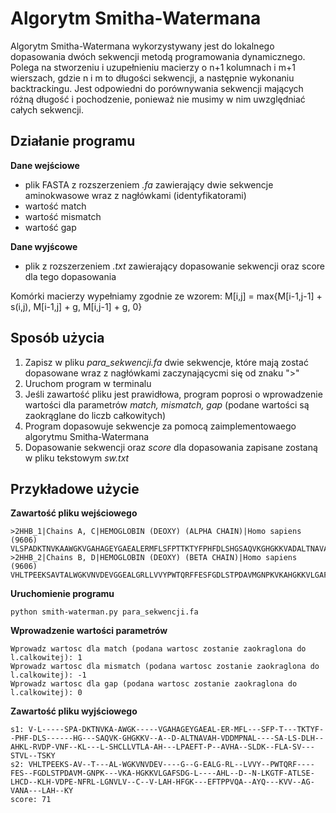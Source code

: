 # Algorytm Smitha-Watermana

Algorytm Smitha-Watermana wykorzystywany jest do lokalnego dopasowania dwóch sekwencji metodą programowania dynamicznego. Polega na stworzeniu i uzupełnieniu macierzy o n+1 kolumnach i m+1 wierszach, gdzie n i m to długości sekwencji, a następnie wykonaniu backtrackingu. Jest odpowiedni do porównywania sekwencji mających różną długość i pochodzenie, ponieważ nie musimy w nim uwzględniać całych sekwencji.

## Działanie programu

**Dane wejściowe**
- plik FASTA z rozszerzeniem *.fa* zawierający dwie sekwencje aminokwasowe wraz z nagłówkami (identyfikatorami)
- wartość match
- wartość mismatch
- wartość gap
  
**Dane wyjścowe**
- plik z rozszerzeniem *.txt* zawierający dopasowanie sekwencji oraz score dla tego dopasowania

Komórki macierzy wypełniamy zgodnie ze wzorem:
M[i,j] = max{M[i-1,j-1] + s(i,j), M[i-1,j] + g, M[i,j-1] + g, 0} 

## Sposób użycia 

1. Zapisz w pliku *para_sekwencji.fa* dwie sekwencje, które mają zostać dopasowane wraz z nagłówkami zaczynającycmi się od znaku ">"
2. Uruchom program w terminalu
3. Jeśli zawartość pliku jest prawidłowa, program poprosi o wprowadzenie wartości dla parametrów *match, mismatch, gap* (podane wartości są zaokrąglane do liczb całkowitych)
5. Program dopasowuje sekwencje za pomocą zaimplementowaego algorytmu Smitha-Watermana
6. Dopasowanie sekwencji oraz *score* dla dopasowania zapisane zostaną w pliku tekstowym *sw.txt*

## Przykładowe użycie

**Zawartość pliku wejściowego**
```
>2HHB_1|Chains A, C|HEMOGLOBIN (DEOXY) (ALPHA CHAIN)|Homo sapiens (9606)
VLSPADKTNVKAAWGKVGAHAGEYGAEALERMFLSFPTTKTYFPHFDLSHGSAQVKGHGKKVADALTNAVAHVDDMPNALSALSDLHAHKLRVDPVNFKLLSHCLLVTLAAHLPAEFTPAVHASLDKFLASVSTVLTSKYR
>2HHB_2|Chains B, D|HEMOGLOBIN (DEOXY) (BETA CHAIN)|Homo sapiens (9606)
VHLTPEEKSAVTALWGKVNVDEVGGEALGRLLVVYPWTQRFFESFGDLSTPDAVMGNPKVKAHGKKVLGAFSDGLAHLDNLKGTFATLSELHCDKLHVDPENFRLLGNVLVCVLAHHFGKEFTPPVQAAYQKVVAGVANALAHKYH
```

**Uruchomienie programu**
```
python smith-waterman.py para_sekwencji.fa
```

**Wprowadzenie wartości parametrów**
```
Wprowadz wartosc dla match (podana wartosc zostanie zaokraglona do l.calkowitej): 1
Wprowadz wartosc dla mismatch (podana wartosc zostanie zaokraglona do l.calkowitej): -1
Wprowadz wartosc dla gap (podana wartosc zostanie zaokraglona do l.calkowitej): 0
```

**Zawartość pliku wyjściowego**
```
s1: V-L-----SPA-DKTNVKA-AWGK-----VGAHAGEYGAEAL-ER-MFL---SFP-T---TKTYF--PHF-DLS------HG---SAQVK-GHGKKV--A--D-ALTNAVAH-VDDMPNAL----SA-LS-DLH--AHKL-RVDP-VNF--KL---L-SHCLLVTLA-AH---LPAEFT-P--AVHA--SLDK--FLA-SV---STVL--TSKY
s2: VHLTPEEKS-AV--T---AL-WGKVNVDEV----G--G-EALG-RL--LVVY--PWTQRF----FES--FGDLSTPDAVM-GNPK---VKA-HGKKVLGAFSDG-L----AHL--D--N-LKGTF-ATLSE-LHCD--KLH-VDPE-NFRL-LGNVLV--C--V-LAH-HFGK---EFTPPVQA--AYQ---KVV--AG-VANA---LAH--KY
score: 71
```
